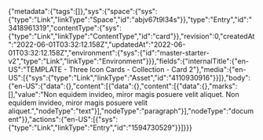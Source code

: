 {"metadata":{"tags":[]},"sys":{"space":{"sys":{"type":"Link","linkType":"Space","id":"abjv67t9l34s"}},"type":"Entry","id":"3418961319","contentType":{"sys":{"type":"Link","linkType":"ContentType","id":"card"}},"revision":0,"createdAt":"2022-06-01T03:32:12.158Z","updatedAt":"2022-06-01T03:32:12.158Z","environment":{"sys":{"id":"master-starter-v2","type":"Link","linkType":"Environment"}}},"fields":{"internalTitle":{"en-US":"TEMPLATE - Three Icon Cards - Collection - Card 2"},"media":{"en-US":[{"sys":{"type":"Link","linkType":"Asset","id":"4110930916"}}]},"body":{"en-US":{"data":{},"content":[{"data":{},"content":[{"data":{},"marks":[],"value":"Non equidem invideo, miror magis posuere velit aliquet. Non equidem invideo, miror magis posuere velit aliquet.","nodeType":"text"}],"nodeType":"paragraph"}],"nodeType":"document"}},"actions":{"en-US":[{"sys":{"type":"Link","linkType":"Entry","id":"1594730529"}}]}}}